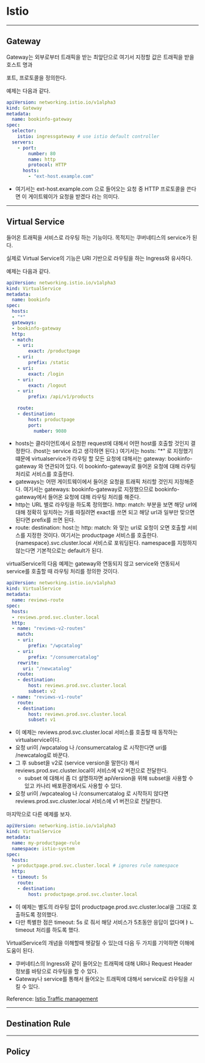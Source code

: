 # Istio 

*** 

## Gateway 

Gateway는 외부로부터 트래픽을 받는 최앞단으로 여기서 지정할 값은 트래픽을 받을 호스트 명과

포트, 프로토콜을 정의한다. 

예제는 다음과 같다. 

```yaml
apiVersion: networking.istio.io/v1alpha3
kind: Gateway
metadata:
  name: bookinfo-gateway
spec:
  selector:
    istio: ingressgateway # use istio default controller
  servers:
    - port:
        number: 80
        name: http
        protocol: HTTP
      hosts:
        - "ext-host.example.com"
```
- 여기서는 ext-host.example.com 으로 들어오는 요청 중 HTTP 프로토콜을 쓴다면 이 게이트웨이가 요청을 받겠다 라는 의미다. 
 
***

## Virtual Service 

들어온 트래픽을 서비스로 라우팅 하는 기능이다. 목적지는 쿠버네티스의 service가 된다. 

실제로 Virtual Service의 기능은 URI 기반으로 라우팅을 하는 Ingress와 유사하다. 

예제는 다음과 같다.

```yaml
apiVersion: networking.istio.io/v1alpha3
kind: VirtualService
metadata:
  name: bookinfo
spec:
  hosts:
  - "*"
  gateways:
  - bookinfo-gateway
  http:
  - match:
    - uri:
        exact: /productpage
    - uri:
        prefix: /static
    - uri:
        exact: /login
    - uri:
        exact: /logout
    - uri:
        prefix: /api/v1/products
    
    route:
    - destination:
        host: productpage
        port:
          number: 9080
```
- hosts는 클라이언트에서 요청한 request에 대해서 어떤 host를 호출할 것인지 결정한다. (host는 service 라고 생각하면 된다.)
  여기서는 hosts: "*" 로 지정했기 떄문에 virtualservice가 라우팅 할 모든 요청에 대해서는 gateway: bookinfo-gateway 와 연관되어 있다.
  이 bookinfo-gateway로 들어온 요청에 대해 라우팅 처리로 서비스를 호출한다. 
- gateways는 어떤 게이트웨이에서 들어온 요청을 트래픽 처리할 것인지 지정해준다. 여기서는
  gateways: bookinfo-gateway로 지정했으므로 bookinfo-gateway에서 들어온 요청에 대해 라우팅
  처리를 해준다. 
- http는 URL 별로 라우팅을 하도록 정의했다. http: match: 부분을 보면 해당 url에 대해 정확히
  일치하는 가를 따질려면 exact를 쓰면 되고 해당 url과 일부만 맞으면 된다면 prefix를 쓰면 된다. 
- route: destination: host:는 http: match: 와 맞는 url로 요청이 오면 호출할 서비스를 지정한 것이다. 여기서는 productpage
  서비스를 호출한다. {namespace}.svc.cluster.local 서비스로 포워딩된다. namespace를 지정하지 않는다면 기본적으로는 default가 된다. 
  
virtualService의 다음 예제는 gateway와 연동되지 않고 service와 연동되서 service를 호출할 때 라우팅 처리를 정의한 것이다.

```yaml
apiVersion: networking.istio.io/v1alpha3
kind: VirtualService
metadata:
  name: reviews-route
spec:
  hosts:
  - reviews.prod.svc.cluster.local
  http:
  - name: "reviews-v2-routes"
    match:
    - uri:
        prefix: "/wpcatalog"
    - uri:
        prefix: "/consumercatalog"
    rewrite:
      uri: "/newcatalog"
    route:
    - destination:
        host: reviews.prod.svc.cluster.local
        subset: v2
  - name: "reviews-v1-route"
    route:
    - destination:
        host: reviews.prod.svc.cluster.local
        subset: v1
```
 - 이 예제는 reviews.prod.svc.cluster.local 서비스를 호출할 때 동작하는 virtualservice이다. 
 - 요청 uri이 /wpcatalog 나 /consumercatalog 로 시작한다면 uri를 /newcatalog로 바꾼다. 
 - 그 후 subset을 v2로 (service version을 말한다) 해서 reviews.prod.svc.cluster.local이 서비스에 v2 버전으로 전달한다.
   - subset 에 대해서 좀 더 설명하자면 apiVersion을 위해 subset을 사용할 수 있고 카나리 배포환경에서도 사용할 수 있다. 
 - 요청 uri이 /wpcatealog 나 /consumercatalog 로 시작하지 않다면 reviews.prod.svc.cluster.local 서비스에 v1 버전으로 전달한다. 

마지막으로 다른 예제를 보자. 

```yaml
apiVersion: networking.istio.io/v1alpha3
kind: VirtualService
metadata:
  name: my-productpage-rule
  namespace: istio-system
spec:
  hosts:
  - productpage.prod.svc.cluster.local # ignores rule namespace
  http:
  - timeout: 5s
    route:
    - destination:
        host: productpage.prod.svc.cluster.local
```
 - 이 예제는 별도의 라우팅 없이 productpage.prod.svc.cluster.local을 그대로 호출하도록 정의했다. 
 - 다만 특별한 점은 timeout: 5s 로 줘서 해당 서비스가 5초동안 응답이 없다며ㅑㄴ timeout 처리를 하도록 했다. 
 
VirtualService의 개념을 이해할때 헷갈릴 수 있는데 다음 두 가지를 기억하면 이해에 도움이 된다.

- 쿠버네티스의 Ingress와 같이 들어오는 트래픽에 대해 URI나 Request Header 정보를 바탕으로 라우팅을 할 수 있다. 
- Gateway나 service를 통해서 들어오는 트래픽에 대해서 service로 라우팅을 시킬 수 있다.  


Reference: [Istio Traffic management](https://bcho.tistory.com/1367)
***

## Destination Rule 

***

## Policy

